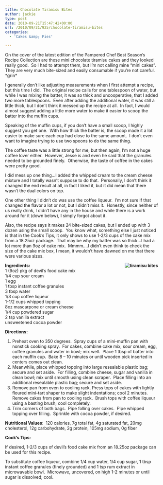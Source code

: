 ```yaml
---
title: Chocolate Tiramisu Bites
author: jackie
type: post
date: 2010-09-21T15:47:42+00:00
url: /2010/09/21/925/chocolate-tiramisu-bites
categories:
  - 'Cakes &amp; Pies'

---
```

On the cover of the latest edition of the Pampered Chef Best Season&#8217;s Recipe Collection are these mini chocolate tiramisu cakes and they looked really good.  So I had to attempt them, but I&#8217;m not calling mine &#8220;mini cakes&#8221;.  They are very much bite-sized and easily consumable if you&#8217;re not careful.  \*grin\*

I generally don&#8217;t like adjusting measurements when I first attempt a recipe, but this time I did.  The original recipe calls for one tablespoon of water, but while I was mixing the batter, it was so thick and uncooperative, that I added two more tablespoons.  Even after adding the additional water, it was still a little thick, but I don&#8217;t think it messed up the recipe at all.  In fact, I would almost suggest adding a little more water to make it easier to scoop the batter into the muffin cups.

Speaking of the muffin cups, if you don&#8217;t have a small scoop, I highly suggest you get one.  With how thick the batter is, the scoop made it a lot easier to make sure each cup had close to the same amount.  I don&#8217;t even want to imagine trying to use two spoons to do the same thing.

The coffee taste was a little strong for me, but then again, I&#8217;m not a huge coffee lover either.  However, Jesse is and even he said that the granules needed to be grounded finely.  Otherwise, the taste of coffee in the cakes were pretty good.

I did mess up one thing&#8230;I added the whipped cream to the cream cheese mixture and I totally wasn&#8217;t suppose to do that.  Personally, I don&#8217;t think it changed the end result at all, in fact I liked it, but it did mean that there wasn&#8217;t the dual colors on top.

One other thing I didn&#8217;t do was use the coffee liqueur.  I&#8217;m not sure if that changed the flavor a lot or not, but I didn&#8217;t miss it.  Honestly, since neither of us really drink, I didn&#8217;t have any in the house and while there is a work around for it (down below), I simply forgot about it.

Also, the recipe says it makes 24 bite-sized cakes, but I ended up with 3 dozen using the small scoop.  You know what, something else I just noticed is that in the Cook&#8217;s Tips, it only shows to use 1-2/3 cups of the cake mix from a 18.25oz package.  That may be why my batter was so thick&#8230;I had a lot more than 9oz of cake mix.  Mmmm&#8230;.I didn&#8217;t even think to check the size of the cake mix box, I mean, it wouldn&#8217;t have dawned on me that there were various sizes.

**<img decoding="async" style="margin: 0pt 0pt 10px 10px; float: right;" src="/wp-content/uploads/2010/09/tiramisu-bites1.jpg" alt="tiramisu bites" />Ingredients:**  
1 (9oz) pkg of devil&#8217;s food cake mix  
1/4 cup sour cream  
1 egg  
1 tbsp instant coffee granules  
3 tbsp water  
1/3 cup coffee liqueur  
1-1/2 cups whipped topping  
8oz mascarpone or cream cheese  
1/4 cup powdered sugar  
2 tsp vanilla extract  
unsweetened cocoa powder

**Directions:**

  1. Preheat oven to 350 degrees.  Spray cups of a mini-muffin pan with nonstick cooking spray.  For cakes, combine cake mix, sour cream, egg, coffee granules and water in bowl; mix well.  Place 1 tbsp of batter into each muffin cup.  Bake 8 &#8211; 10 minutes or until wooden pick inserted in centers comes out clean.
  2. Meanwhile, place whipped topping into large resealable plastic bag; secure and set aside.  For filling, combine cheese, sugar and vanilla in clean bowl; mix until smooth using clean scraper.  Place filling into an additional resealable plastic bag; secure and set aside.
  3. Remove pan from oven to cooling rack. Press tops of cakes with lightly floured mini-tart shaper to make slight indentations; cool 2 minutes.  Remove cakes from pan to cooling rack.  Brush tops with coffee liqueur using a basting brush; cool completely.
  4. Trim corners of both bags.  Pipe folling over cakes.  Pipe whipped topping over filling.  Sprinkle with cocoa powder, if desired.

**Nutritional Values**:  120 calories, 7g total fat, 4g saturated fat, 20mg cholesterol, 12g carbohydrate, 2g protein, 105mg sodium, 0g fiber

**Cook&#8217;s Tips:**

If desired, 1-2/3 cups of devil&#8217;s food cake mix from an 18.25oz package can be used for this recipe.

To substitute coffee liqueur, combine 1/4 cup water, 1/4 cup sugar, 1 tbsp instant coffee granules (finely grounded) and 1 tsp rum extract in microwavable bowl.  Microwave, uncovered, on high 1-2 minutes or until sugar is dissolved; cool.
